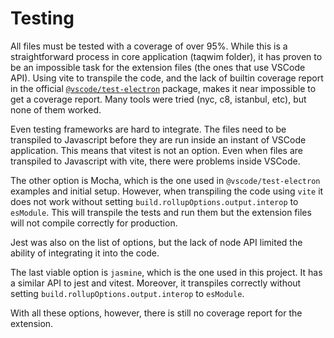 # Testing
All files must be tested with a coverage of over 95%. While this is a straightforward process in core application (taqwim folder), it has proven to be an impossible task for the extension files (the ones that use VSCode API). Using vite to transpile the code, and the lack of builtin coverage report in the official [`@vscode/test-electron`](https://www.npmjs.com/package/@vscode/test-electron) package, makes it near impossible to get a coverage report. Many tools were tried (nyc, c8, istanbul, etc), but none of them worked.

Even testing frameworks are hard to integrate. The files need to be transpiled to Javascript before they are run inside an instant of VSCode application. This means that vitest is not an option. Even when files are transpiled to Javascript with vite, there were problems inside VSCode. 

The other option is Mocha, which is the one used in `@vscode/test-electron` examples and initial setup. However, when transpiling the code using `vite` it does not work without setting `build.rollupOptions.output.interop` to `esModule`. This will transpile the tests and run them but the extension files will not compile correctly for production.

Jest was also on the list of options, but the lack of node API limited the ability of integrating it into the code.

The last viable option is `jasmine`, which is the one used in this project. It has a similar API to jest and vitest. Moreover, it transpiles correctly without setting `build.rollupOptions.output.interop` to `esModule`. 

With all these options, however, there is still no coverage report for the extension.
